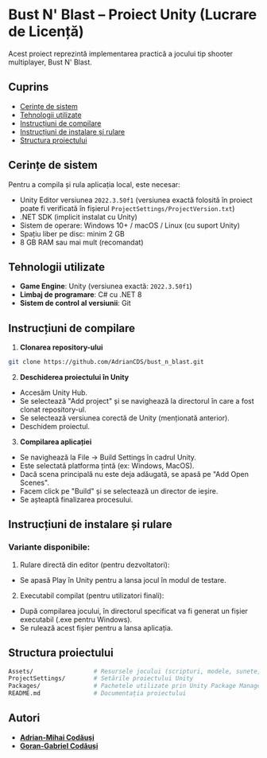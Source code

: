 # Bust N' Blast – Proiect Unity (Lucrare de Licență)

Acest proiect reprezintă implementarea practică a jocului tip shooter multiplayer, Bust N' Blast.

## Cuprins
- [Cerințe de sistem](#cerințe-de-sistem)
- [Tehnologii utilizate](#tehnologii-utilizate)
- [Instrucțiuni de compilare](#instrucțiuni-de-compilare)
- [Instrucțiuni de instalare și rulare](#instrucțiuni-de-instalare-și-rulare)
- [Structura proiectului](#structura-proiectului)

## Cerințe de sistem

Pentru a compila și rula aplicația local, este necesar:

- Unity Editor versiunea `2022.3.50f1` (versiunea exactă folosită în proiect poate fi verificată în fișierul `ProjectSettings/ProjectVersion.txt`)
- .NET SDK (implicit instalat cu Unity)
- Sistem de operare: Windows 10+ / macOS / Linux (cu suport Unity)
- Spațiu liber pe disc: minim 2 GB
- 8 GB RAM sau mai mult (recomandat)

## Tehnologii utilizate

- **Game Engine**: Unity (versiunea exactă: `2022.3.50f1`)
- **Limbaj de programare**: C# cu .NET 8
- **Sistem de control al versiunii**: Git

## Instrucțiuni de compilare

1. **Clonarea repository-ului**

```bash
git clone https://github.com/AdrianCDS/bust_n_blast.git
```

2. **Deschiderea proiectului în Unity**

- Accesăm Unity Hub.
- Se selectează "Add project" și se navighează la directorul în care a fost clonat repository-ul.
- Se selectează versiunea corectă de Unity (menționată anterior).
- Deschidem proiectul.

3. **Compilarea aplicației**

- Se navighează la File → Build Settings în cadrul Unity.
- Este selectată platforma țintă (ex: Windows, MacOS).
- Dacă scena principală nu este deja adăugată, se apasă pe "Add Open Scenes".
- Facem click pe "Build" și se selectează un director de ieșire.
- Se așteaptă finalizarea procesului.

## Instrucțiuni de instalare și rulare

### Variante disponibile:

1. Rulare directă din editor (pentru dezvoltatori):
- Se apasă Play în Unity pentru a lansa jocul în modul de testare.

2. Executabil compilat (pentru utilizatori finali):
- După compilarea jocului, în directorul specificat va fi generat un fișier executabil (.exe pentru Windows).
- Se rulează acest fișier pentru a lansa aplicația.

## Structura proiectului

```bash
Assets/                 # Resursele jocului (scripturi, modele, sunete, etc.)
ProjectSettings/        # Setările proiectului Unity
Packages/               # Pachetele utilizate prin Unity Package Manager
README.md               # Documentația proiectului
```

## Autori

- [**Adrian-Mihai Codăuși**](https://github.com/AdrianCDS)
- [**Goran-Gabriel Codăuși**](https://github.com/goran-cds)

